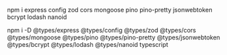 npm i express config zod cors mongoose pino pino-pretty jsonwebtoken bcrypt lodash nanoid

npm i -D @types/express @types/config @types/zod @types/cors @types/mongoose @types/pino @types/pino-pretty @types/jsonwebtoken @types/bcrypt @types/lodash @types/nanoid typescript 
